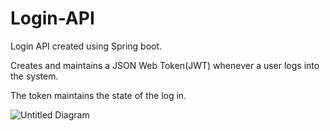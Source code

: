 # Login-API

Login API created using Spring boot.

Creates and maintains a JSON Web Token(JWT) whenever a user logs into the system.

The token maintains the state of the log in.



![Untitled Diagram](https://user-images.githubusercontent.com/54923008/65443641-81c24380-ddfc-11e9-8ec3-3b6ce8bc3369.jpg)
